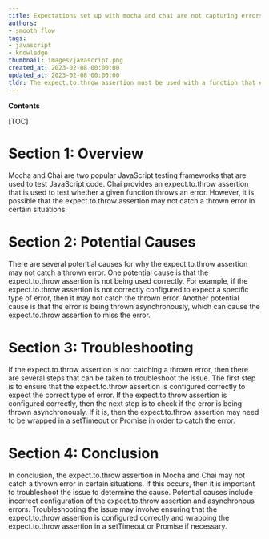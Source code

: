 ```yaml
---
title: Expectations set up with mocha and chai are not capturing errors that are being thrown
authors:
- smooth_flow
tags:
- javascript
- knowledge
thumbnail: images/javascript.png
created_at: 2023-02-08 00:00:00
updated_at: 2023-02-08 00:00:00
tldr: The expect.to.throw assertion must be used with a function that explicitly throws an error in order to catch it.
---
```


**Contents**

[TOC]

# Section 1: Overview
Mocha and Chai are two popular JavaScript testing frameworks that are used to test JavaScript code. Chai provides an expect.to.throw assertion that is used to test whether a given function throws an error. However, it is possible that the expect.to.throw assertion may not catch a thrown error in certain situations. 

# Section 2: Potential Causes
There are several potential causes for why the expect.to.throw assertion may not catch a thrown error. One potential cause is that the expect.to.throw assertion is not being used correctly. For example, if the expect.to.throw assertion is not correctly configured to expect a specific type of error, then it may not catch the thrown error. Another potential cause is that the error is being thrown asynchronously, which can cause the expect.to.throw assertion to miss the error.

# Section 3: Troubleshooting
If the expect.to.throw assertion is not catching a thrown error, then there are several steps that can be taken to troubleshoot the issue. The first step is to ensure that the expect.to.throw assertion is configured correctly to expect the correct type of error. If the expect.to.throw assertion is configured correctly, then the next step is to check if the error is being thrown asynchronously. If it is, then the expect.to.throw assertion may need to be wrapped in a setTimeout or Promise in order to catch the error. 

# Section 4: Conclusion
In conclusion, the expect.to.throw assertion in Mocha and Chai may not catch a thrown error in certain situations. If this occurs, then it is important to troubleshoot the issue to determine the cause. Potential causes include incorrect configuration of the expect.to.throw assertion and asynchronous errors. Troubleshooting the issue may involve ensuring that the expect.to.throw assertion is configured correctly and wrapping the expect.to.throw assertion in a setTimeout or Promise if necessary.
